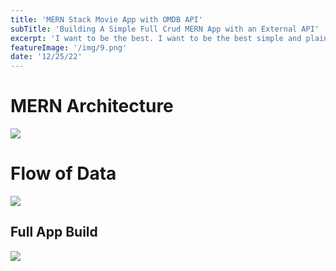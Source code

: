 ```yaml
---
title: 'MERN Stack Movie App with OMDB API'
subTitle: 'Building A Simple Full Crud MERN App with an External API'
excerpt: 'I want to be the best. I want to be the best simple and plain, thats what drives me - Kobe Bryant'
featureImage: '/img/9.png'
date: '12/25/22'
---
```


# MERN Architecture
![](/img/mern.jpg)


# Flow of Data
![](/img/movieapp.png)


## Full App Build 

![](/img/9.png)
